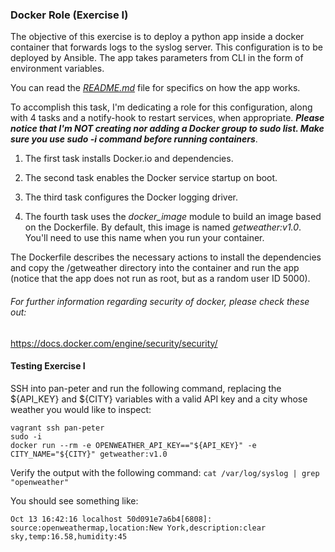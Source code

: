 ### Docker Role (Exercise I)

The objective of this exercise is to deploy a python app inside a docker container that forwards logs to the syslog server. This configuration is to be deployed by Ansible. The app takes parameters from CLI in the form of environment variables.

You can read the [_README.md_](pisces-period/pnlab/master/getweather/README.md) file for specifics on how the app works.

To accomplish this task, I'm dedicating a role for this configuration, along with 4 tasks and a notify-hook to restart services, when appropriate. __*Please notice that I'm NOT creating nor adding a Docker group to sudo list. Make sure you use sudo -i command before running containers*__.

1. The first task installs Docker.io and dependencies.

2. The second task enables the Docker service startup on boot.

3. The third task configures the Docker logging driver.

4. The fourth task uses the _docker_image_ module to build an image based on the Dockerfile. By default, this image is named _getweather:v1.0_. You'll need to use this name when you run your container.

The Dockerfile describes the necessary actions to install the dependencies and copy the /getweather directory into the container and run the app (notice that the app does not run as root, but as a random user ID 5000).

###### For further information regarding security of docker, please check these out:
https://docs.docker.com/engine/security/security/

#### Testing Exercise I

SSH into pan-peter and run the following command, replacing the ${API_KEY} and ${CITY} variables with a valid API key and a city whose weather you would like to inspect:
``` 
vagrant ssh pan-peter
sudo -i
docker run --rm -e OPENWEATHER_API_KEY=="${API_KEY}" -e CITY_NAME="${CITY}" getweather:v1.0
```

Verify the output with the following command:
` cat /var/log/syslog | grep "openweather" `

You should see something like:
```
Oct 13 16:42:16 localhost 50d091e7a6b4[6808]: source:openweathermap,location:New York,description:clear sky,temp:16.58,humidity:45
```

